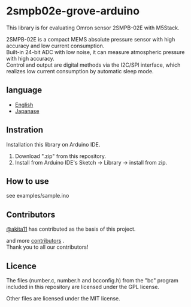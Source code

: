 # 2smpb02e-grove-arduino
This library is for evaluating Omron sensor 2SMPB-02E with M5Stack.  

2SMPB-02E is a compact MEMS absolute pressure sensor with high accuracy and low current consumption.  
Built-in 24-bit ADC with low noise, it can measure atmospheric pressure with high accuracy.  
Control and output are digital methods via the I2C/SPI interface, which realizes low current consumption by automatic sleep mode.

## language
- [English](./README.md)
- [Japanase](./README_ja.md)

## Instration
Installation this library on Arduino IDE.
1. Download ".zip" from this repository.
2. Install from Arduino IDE's Sketch -> Library -> install from zip.

## How to use
see examples/sample.ino

## Contributors
[@akita11](https://github.com/akita11) has contributed as the basis of this project.  

and more [contributors](https://github.com/omron-devhub/2smpb02e-grove-m5stack/graphs/contributors) .  
Thank you to all our contributors!

## Licence
The files (number.c, number.h and bcconfig.h) from the "bc" program included in this repository are licensed under the GPL license.

Other files are licensed under the MIT license.